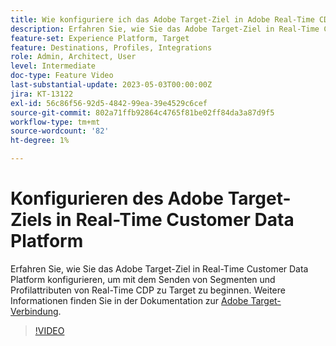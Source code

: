 ```yaml
---
title: Wie konfiguriere ich das Adobe Target-Ziel in Adobe Real-Time CDP?
description: Erfahren Sie, wie Sie das Adobe Target-Ziel in Real-Time Customer Data Platform konfigurieren, um mit dem Senden von Segmenten und Profilattributen von Real-Time CDP zu Target zu beginnen.
feature-set: Experience Platform, Target
feature: Destinations, Profiles, Integrations
role: Admin, Architect, User
level: Intermediate
doc-type: Feature Video
last-substantial-update: 2023-05-03T00:00:00Z
jira: KT-13122
exl-id: 56c86f56-92d5-4842-99ea-39e4529c6cef
source-git-commit: 802a71ffb92864c4765f81be02ff84da3a87d9f5
workflow-type: tm+mt
source-wordcount: '82'
ht-degree: 1%

---
```


# Konfigurieren des Adobe Target-Ziels in Real-Time Customer Data Platform

Erfahren Sie, wie Sie das Adobe Target-Ziel in Real-Time Customer Data Platform konfigurieren, um mit dem Senden von Segmenten und Profilattributen von Real-Time CDP zu Target zu beginnen. Weitere Informationen finden Sie in der Dokumentation zur [Adobe Target-Verbindung](https://experienceleague.adobe.com/docs/experience-platform/destinations/catalog/personalization/adobe-target-connection.html?lang=de).

>[!VIDEO](https://video.tv.adobe.com/v/3418799/?learn=on)
